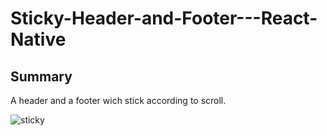 # Sticky-Header-and-Footer---React-Native

## Summary

A header and a footer wich stick according to scroll.

![sticky](https://user-images.githubusercontent.com/64096389/159260425-73ff5cea-3962-42c8-a75a-01df08067c2b.PNG)
